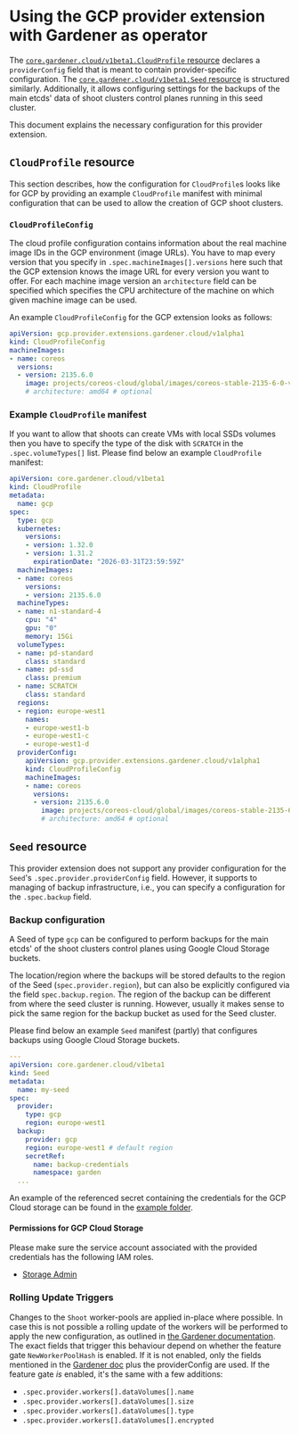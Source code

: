 # Using the GCP provider extension with Gardener as operator

The [`core.gardener.cloud/v1beta1.CloudProfile` resource](https://github.com/gardener/gardener/blob/master/example/30-cloudprofile.yaml) declares a `providerConfig` field that is meant to contain provider-specific configuration.
The [`core.gardener.cloud/v1beta1.Seed` resource](https://github.com/gardener/gardener/blob/master/example/50-seed.yaml) is structured similarly.
Additionally, it allows configuring settings for the backups of the main etcds' data of shoot clusters control planes running in this seed cluster.

This document explains the necessary configuration for this provider extension.

## `CloudProfile` resource

This section describes, how the configuration for `CloudProfile`s looks like for GCP by providing an example `CloudProfile` manifest with minimal configuration that can be used to allow the creation of GCP shoot clusters.

### `CloudProfileConfig`

The cloud profile configuration contains information about the real machine image IDs in the GCP environment (image URLs).
You have to map every version that you specify in `.spec.machineImages[].versions` here such that the GCP extension knows the image URL for every version you want to offer.
For each machine image version an `architecture` field can be specified which specifies the CPU architecture of the machine on which given machine image can be used.

An example `CloudProfileConfig` for the GCP extension looks as follows:

```yaml
apiVersion: gcp.provider.extensions.gardener.cloud/v1alpha1
kind: CloudProfileConfig
machineImages:
- name: coreos
  versions:
  - version: 2135.6.0
    image: projects/coreos-cloud/global/images/coreos-stable-2135-6-0-v20190801
    # architecture: amd64 # optional
```

### Example `CloudProfile` manifest

If you want to allow that shoots can create VMs with local SSDs volumes then you have to specify the type of the disk with `SCRATCH` in the `.spec.volumeTypes[]` list.
Please find below an example `CloudProfile` manifest:

```yaml
apiVersion: core.gardener.cloud/v1beta1
kind: CloudProfile
metadata:
  name: gcp
spec:
  type: gcp
  kubernetes:
    versions:
    - version: 1.32.0
    - version: 1.31.2
      expirationDate: "2026-03-31T23:59:59Z"
  machineImages:
  - name: coreos
    versions:
    - version: 2135.6.0
  machineTypes:
  - name: n1-standard-4
    cpu: "4"
    gpu: "0"
    memory: 15Gi
  volumeTypes:
  - name: pd-standard
    class: standard
  - name: pd-ssd
    class: premium
  - name: SCRATCH
    class: standard
  regions:
  - region: europe-west1
    names:
    - europe-west1-b
    - europe-west1-c
    - europe-west1-d
  providerConfig:
    apiVersion: gcp.provider.extensions.gardener.cloud/v1alpha1
    kind: CloudProfileConfig
    machineImages:
    - name: coreos
      versions:
      - version: 2135.6.0
        image: projects/coreos-cloud/global/images/coreos-stable-2135-6-0-v20190801
        # architecture: amd64 # optional
```

## `Seed` resource

This provider extension does not support any provider configuration for the `Seed`'s `.spec.provider.providerConfig` field.
However, it supports to managing of backup infrastructure, i.e., you can specify a configuration for the `.spec.backup` field.

### Backup configuration

A Seed of type `gcp` can be configured to perform backups for the main etcds' of the shoot clusters control planes using Google Cloud Storage buckets.

The location/region where the backups will be stored defaults to the region of the Seed (`spec.provider.region`), but can also be explicitly configured via the field `spec.backup.region`.
The region of the backup can be different from where the seed cluster is running.
However, usually it makes sense to pick the same region for the backup bucket as used for the Seed cluster.

Please find below an example `Seed` manifest (partly) that configures backups using Google Cloud Storage buckets.

```yaml
---
apiVersion: core.gardener.cloud/v1beta1
kind: Seed
metadata:
  name: my-seed
spec:
  provider:
    type: gcp
    region: europe-west1
  backup:
    provider: gcp
    region: europe-west1 # default region
    secretRef:
      name: backup-credentials
      namespace: garden
  ...
```
An example of the referenced secret containing the credentials for the GCP Cloud storage can be found in the [example folder](../../example/30-etcd-backup-secret.yaml).

#### Permissions for GCP Cloud Storage

Please make sure the service account associated with the provided credentials has the following IAM roles.
- [Storage Admin](https://cloud.google.com/storage/docs/access-control/iam-roles)

### Rolling Update Triggers

Changes to the `Shoot` worker-pools are applied in-place where possible.
In case this is not possible a rolling update of the workers will be performed to apply the new configuration, 
as outlined in [the Gardener documentation](https://github.com/gardener/gardener/blob/master/docs/usage/shoot-operations/shoot_updates.md#in-place-vs-rolling-updates).
The exact fields that trigger this behaviour depend on whether the feature gate `NewWorkerPoolHash` is enabled.
If it is not enabled, only the fields mentioned in the [Gardener doc](https://github.com/gardener/gardener/blob/master/docs/usage/shoot-operations/shoot_updates.md#rolling-update-triggers) plus the providerConfig are used.
If the feature gate _is_ enabled, it's the same with a few additions:

- `.spec.provider.workers[].dataVolumes[].name`
- `.spec.provider.workers[].dataVolumes[].size`
- `.spec.provider.workers[].dataVolumes[].type`
- `.spec.provider.workers[].dataVolumes[].encrypted`
